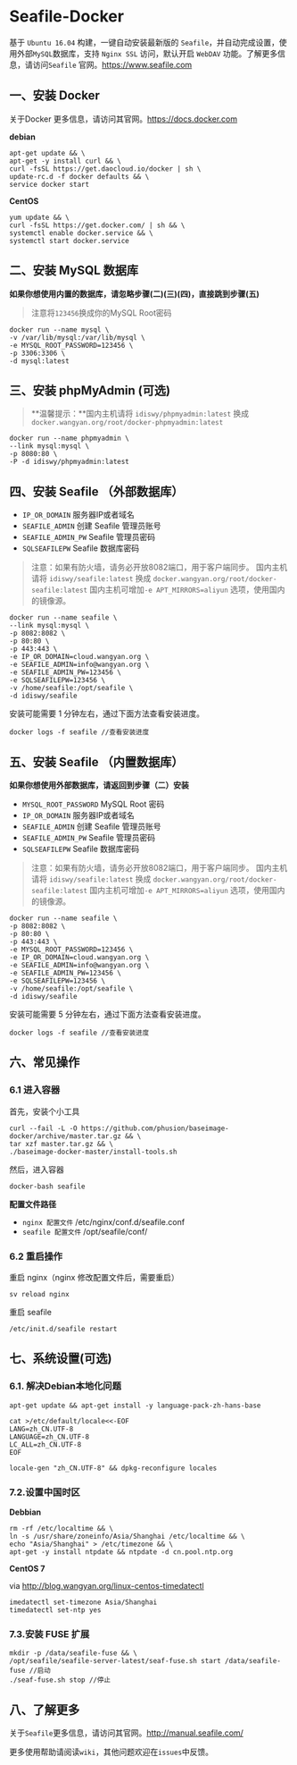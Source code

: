 # Seafile-Docker

基于 `Ubuntu 16.04` 构建，一键自动安装最新版的 `Seafile`，并自动完成设置，使用外部`MySQL`数据库，支持 `Nginx SSL` 访问，默认开启 `WebDAV` 功能。了解更多信息，请访问`Seafile` 官网。<https://www.seafile.com>

## 一、安装 Docker

关于Docker 更多信息，请访问其官网。<https://docs.docker.com>

**debian**

```shell
apt-get update && \
apt-get -y install curl && \
curl -fsSL https://get.daocloud.io/docker | sh \
update-rc.d -f docker defaults && \
service docker start
```

 **CentOS**

```shel
yum update && \
curl -fsSL https://get.docker.com/ | sh && \
systemctl enable docker.service && \
systemctl start docker.service
```

## 二、安装 MySQL 数据库

**如果你想使用内置的数据库，请忽略步骤(二)(三)(四)，直接跳到步骤(五)**

> 注意将`123456`换成你的MySQL Root密码

```shell
docker run --name mysql \
-v /var/lib/mysql:/var/lib/mysql \
-e MYSQL_ROOT_PASSWORD=123456 \
-p 3306:3306 \
-d mysql:latest
```

## 三、安装 phpMyAdmin (可选)

> **温馨提示：**国内主机请将 `idiswy/phpmyadmin:latest` 换成 `docker.wangyan.org/root/docker-phpmyadmin:latest`

```shell
docker run --name phpmyadmin \
--link mysql:mysql \
-p 8080:80 \
-P -d idiswy/phpmyadmin:latest
```

## 四、安装 Seafile （外部数据库）

- `IP_OR_DOMAIN` 服务器IP或者域名
- `SEAFILE_ADMIN` 创建 Seafile 管理员账号
- `SEAFILE_ADMIN_PW`  Seafile 管理员密码
- `SQLSEAFILEPW` Seafile 数据库密码

> 注意：如果有防火墙，请务必开放8082端口，用于客户端同步。
> 国内主机请将 `idiswy/seafile:latest` 换成 `docker.wangyan.org/root/docker-seafile:latest`
> 国内主机可增加`-e APT_MIRRORS=aliyun` 选项，使用国内的镜像源。

```shell
docker run --name seafile \
--link mysql:mysql \
-p 8082:8082 \
-p 80:80 \
-p 443:443 \
-e IP_OR_DOMAIN=cloud.wangyan.org \
-e SEAFILE_ADMIN=info@wangyan.org \
-e SEAFILE_ADMIN_PW=123456 \
-e SQLSEAFILEPW=123456 \
-v /home/seafile:/opt/seafile \
-d idiswy/seafile
```

安装可能需要 1 分钟左右，通过下面方法查看安装进度。

```shell
docker logs -f seafile //查看安装进度
```

## 五、安装 Seafile （内置数据库）

**如果你想使用外部数据库，请返回到步骤（二）安装**

- `MYSQL_ROOT_PASSWORD` MySQL Root 密码
- `IP_OR_DOMAIN` 服务器IP或者域名
- `SEAFILE_ADMIN` 创建 Seafile 管理员账号
- `SEAFILE_ADMIN_PW`  Seafile 管理员密码
- `SQLSEAFILEPW` Seafile 数据库密码

> 注意：如果有防火墙，请务必开放8082端口，用于客户端同步。
> 国内主机请将 `idiswy/seafile:latest` 换成 `docker.wangyan.org/root/docker-seafile:latest`
> 国内主机可增加`-e APT_MIRRORS=aliyun` 选项，使用国内的镜像源。

```shell
docker run --name seafile \
-p 8082:8082 \
-p 80:80 \
-p 443:443 \
-e MYSQL_ROOT_PASSWORD=123456 \
-e IP_OR_DOMAIN=cloud.wangyan.org \
-e SEAFILE_ADMIN=info@wangyan.org \
-e SEAFILE_ADMIN_PW=123456 \
-e SQLSEAFILEPW=123456 \
-v /home/seafile:/opt/seafile \
-d idiswy/seafile
```
安装可能需要 5 分钟左右，通过下面方法查看安装进度。

```shell
docker logs -f seafile //查看安装进度
```

## 六、常见操作

### 6.1 进入容器

首先，安装个小工具

```shell
curl --fail -L -O https://github.com/phusion/baseimage-docker/archive/master.tar.gz && \
tar xzf master.tar.gz && \
./baseimage-docker-master/install-tools.sh
```

然后，进入容器

```shell
docker-bash seafile
```

**配置文件路径**

- `nginx 配置文件` /etc/nginx/conf.d/seafile.conf
- `seafile 配置文件` /opt/seafile/conf/

### 6.2 重启操作

重启 nginx（nginx 修改配置文件后，需要重启）

```shell
sv reload nginx
```

重启 seafile 

```shell
/etc/init.d/seafile restart
```

## 七、系统设置(可选)

### 6.1. 解决Debian本地化问题

```shell
apt-get update && apt-get install -y language-pack-zh-hans-base
```

```shell
cat >/etc/default/locale<<-EOF
LANG=zh_CN.UTF-8
LANGUAGE=zh_CN.UTF-8
LC_ALL=zh_CN.UTF-8
EOF
```

```shell
locale-gen "zh_CN.UTF-8" && dpkg-reconfigure locales
```

### 7.2.设置中国时区

**Debbian** 

```shell
rm -rf /etc/localtime && \
ln -s /usr/share/zoneinfo/Asia/Shanghai /etc/localtime && \
echo "Asia/Shanghai" > /etc/timezone && \
apt-get -y install ntpdate && ntpdate -d cn.pool.ntp.org
```

**CentOS 7** 

via <http://blog.wangyan.org/linux-centos-timedatectl>

```shell
imedatectl set-timezone Asia/Shanghai
timedatectl set-ntp yes 
```

### 7.3.安装 FUSE 扩展

```shell
mkdir -p /data/seafile-fuse && \
/opt/seafile/seafile-server-latest/seaf-fuse.sh start /data/seafile-fuse //启动
./seaf-fuse.sh stop //停止
```

## 八、了解更多

关于`Seafile`更多信息，请访问其官网。<http://manual.seafile.com/>

更多使用帮助请阅读`wiki`，其他问题欢迎在`issues`中反馈。